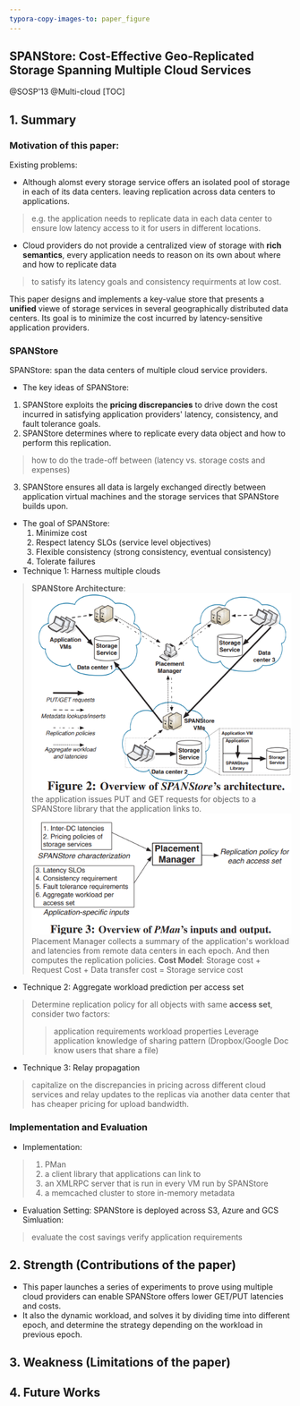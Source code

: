 ```yaml
---
typora-copy-images-to: paper_figure
---
```

SPANStore: Cost-Effective Geo-Replicated Storage Spanning Multiple Cloud Services
------------------------------------------
@SOSP'13 @Multi-cloud 
[TOC]

## 1. Summary
### Motivation of this paper: 
Existing problems:
- Although alomst every storage service offers an isolated pool of storage in each of its data centers. leaving replication across data centers to applications.
> e.g. the application needs to replicate data in each data center to ensure low latency access to it for users in different locations.

- Cloud providers do not provide a centralized view of storage with **rich semantics**, every application needs to reason on its own about where and how to replicate data
> to satisfy its latency goals and consistency requirments at low cost. 

This paper designs and implements a key-value store that presents a **unified** viewe of storage services in several geographically distributed data centers. Its goal is to minimize the cost incurred by latency-sensitive application providers.

### SPANStore
SPANStore: span the data centers of multiple cloud service providers.
- The key ideas of SPANStore:
1. SPANStore exploits the **pricing discrepancies** to drive down the cost incurred in satisfying application providers' latency, consistency, and fault tolerance goals.
2. SPANStore determines where to replicate every data object and how to perform this replication.
> how to do the trade-off between (latency vs. storage costs and expenses)

3. SPANStore ensures all data is largely exchanged directly between application virtual machines and the storage services that SPANStore builds upon.

- The goal of SPANStore:
  1) Minimize cost 
  2) Respect latency SLOs (service level objectives)
  3) Flexible consistency (strong consistency, eventual consistency)
  4) Tolerate failures 
- Technique 1: Harness multiple clouds
> **SPANStore Architecture**: 
> ![1550132390502](paper_figure/1550132390502.png)
the application issues PUT and GET requests for objects to a SPANStore library that the application links to. 
> ![1550133510605](paper_figure/1550133510605.png)
Placement Manager collects a summary of the application's workload and latencies from remote data centers in each epoch. And then computes the replication policies. 
> **Cost Model**: Storage cost + Request Cost + Data transfer cost = Storage service cost

- Technique 2: Aggregate workload prediction per access set
> Determine replication policy for all objects with same **access set**, consider two factors:
>> application requirements
>> workload properties
> Leverage application knowledge of sharing pattern (Dropbox/Google Doc know users that share a file)

- Technique 3: Relay propagation
> capitalize on the discrepancies in pricing across different cloud services and relay updates to the replicas via another data center that has cheaper pricing for upload bandwidth.

### Implementation and Evaluation
- Implementation:
> 1) PMan 
> 2) a client library that applications can link to
> 3) an XMLRPC server that is run in every VM run by SPANStore
> 4) a memcached cluster to store in-memory metadata  

- Evaluation 
Setting: SPANStore is deployed across S3, Azure and GCS
Simluation: 
> evaluate the cost savings
> verify application requirements

## 2. Strength (Contributions of the paper)
- This paper launches a series of experiments to prove using multiple cloud providers can enable SPANStore offers lower GET/PUT latencies and costs.
- It also the dynamic workload, and solves it by dividing time into different epoch, and determine the strategy depending on the workload in previous epoch.
## 3. Weakness (Limitations of the paper)

## 4. Future Works
